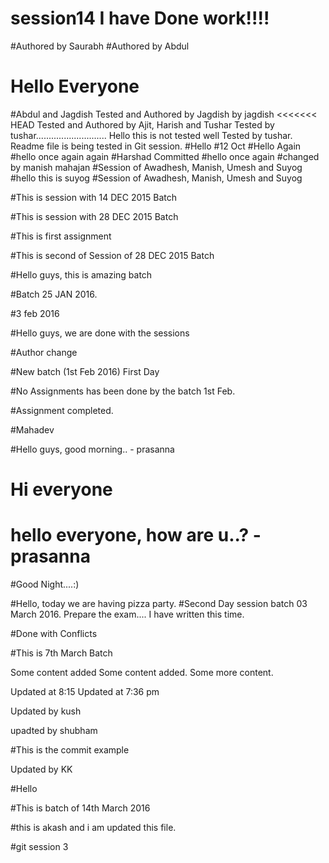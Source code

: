 # session14 I have Done work!!!!
#Authored by Saurabh
#Authored by Abdul
# Hello Everyone
#Abdul and Jagdish
Tested and Authored by Jagdish by jagdish
<<<<<<< HEAD
Tested and Authored by Ajit, Harish and Tushar
Tested by tushar............................
Hello this is not tested well
Tested by tushar.
Readme file is being tested in Git session.
#Hello
#12 Oct
#Hello Again
#hello once again again
#Harshad Committed
#hello once again
#changed by manish mahajan
#Session of Awadhesh, Manish, Umesh and Suyog
#hello this is suyog
#Session of Awadhesh, Manish, Umesh and Suyog

#This is session with 14 DEC 2015 Batch

#This is session with 28 DEC 2015 Batch

#This is first assignment

#This is second of Session of 28 DEC 2015 Batch


#Hello guys, this is amazing batch

#Batch 25 JAN 2016.

#3 feb 2016

#Hello guys, we are done with the sessions

#Author change

#New batch (1st Feb 2016) First Day 

#No Assignments has been done by the batch 1st Feb.

#Assignment completed.

#Mahadev

#Hello guys, good morning.. - prasanna

# Hi everyone

# hello everyone, how are u..? - prasanna


#Good Night....:)

#Hello, today we are having pizza party.
#Second Day session batch 03 March 2016.
Prepare the exam....
I have written this time.

#Done with Conflicts

#This is 7th March Batch

Some content added Some content added.
Some more content.

Updated at 8:15
Updated at 7:36 pm

Updated by kush


upadted by shubham

#This is the commit example

Updated by KK


#Hello

#This is batch of 14th March 2016

#this is akash and i  am updated this file.

#git session 3